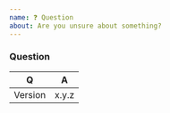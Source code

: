 ```yaml
---
name: ❓ Question
about: Are you unsure about something?
---
```


### Question

<!-- Fill in the relevant information below to help triage your issue. -->

|    Q        |   A
|------------ | ------
| Version     | x.y.z